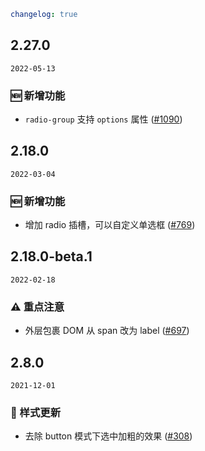 ```yaml
changelog: true
```

## 2.27.0

`2022-05-13`

### 🆕 新增功能

- `radio-group` 支持 `options` 属性 ([#1090](https://github.com/arco-design/arco-design-vue/pull/1090))


## 2.18.0

`2022-03-04`

### 🆕 新增功能

- 增加 radio 插槽，可以自定义单选框 ([#769](https://github.com/arco-design/arco-design-vue/pull/769))


## 2.18.0-beta.1

`2022-02-18`

### ⚠️ 重点注意

- 外层包裹 DOM 从 span 改为 label ([#697](https://github.com/arco-design/arco-design-vue/pull/697))


## 2.8.0

`2021-12-01`

### 💅 样式更新

- 去除 button 模式下选中加粗的效果 ([#308](https://github.com/arco-design/arco-design-vue/pull/308))

